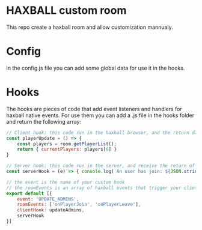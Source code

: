 # HAXBALL custom room

This repo create a haxball room and allow customization mannualy.

# Config

In the config.js file you can add some global data for use it  in the hooks.

# Hooks

The hooks are pieces of code that add event listeners and handlers for haxball native events. 
For use them you can add a .js file in the hooks folder and return the following array:

```javascript
// Client hook: this code run in the haxball browser, and the return data will be send to the server
const playerUpdate = () => {
    const players = room.getPlayerList();
    return { currentPlayers: players[0] }
}

// Server hook: this code run in the server, and receive the return of clientHook as param  
const serverHook = (e) => { console.log(`An user has join: ${JSON.stringify(e.currentPlayers)}`) }

// the event is the name of your custom hook
// the roomEvents is an array of haxball events that trigger your clientHook
export default [{
    event: 'UPDATE_ADMINS',
    roomEvents: ['onPlayerJoin', 'onPlayerLeave'],
    clientHook: updateAdmins,
    serverHook
}]
```
